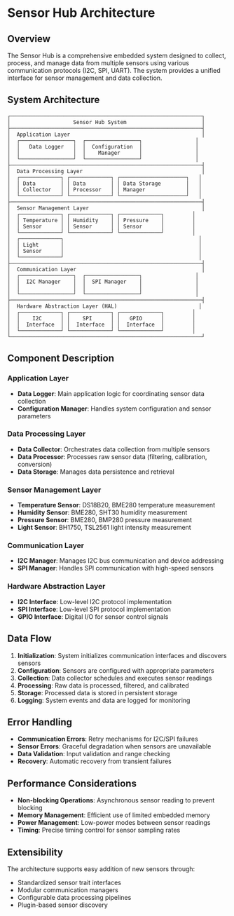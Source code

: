 # Sensor Hub Architecture

## Overview

The Sensor Hub is a comprehensive embedded system designed to collect, process, and manage data from multiple sensors using various communication protocols (I2C, SPI, UART). The system provides a unified interface for sensor management and data collection.

## System Architecture

```
┌─────────────────────────────────────────────────────────────┐
│                    Sensor Hub System                        │
├─────────────────────────────────────────────────────────────┤
│  Application Layer                                          │
│  ┌─────────────────┐  ┌─────────────────┐                 │
│  │   Data Logger   │  │  Configuration  │                 │
│  │                 │  │    Manager      │                 │
│  └─────────────────┘  └─────────────────┘                 │
├─────────────────────────────────────────────────────────────┤
│  Data Processing Layer                                      │
│  ┌─────────────┐ ┌─────────────┐ ┌─────────────────────┐   │
│  │ Data        │ │ Data        │ │ Data Storage        │   │
│  │ Collector   │ │ Processor   │ │ Manager             │   │
│  └─────────────┘ └─────────────┘ └─────────────────────┘   │
├─────────────────────────────────────────────────────────────┤
│  Sensor Management Layer                                    │
│  ┌─────────────┐ ┌─────────────┐ ┌─────────────┐         │
│  │ Temperature │ │ Humidity    │ │ Pressure    │         │
│  │ Sensor      │ │ Sensor      │ │ Sensor      │         │
│  └─────────────┘ └─────────────┘ └─────────────┘         │
│  ┌─────────────┐                                           │
│  │ Light       │                                           │
│  │ Sensor      │                                           │
│  └─────────────┘                                           │
├─────────────────────────────────────────────────────────────┤
│  Communication Layer                                        │
│  ┌─────────────────┐  ┌─────────────────┐                 │
│  │  I2C Manager    │  │  SPI Manager    │                 │
│  │                 │  │                 │                 │
│  └─────────────────┘  └─────────────────┘                 │
├─────────────────────────────────────────────────────────────┤
│  Hardware Abstraction Layer (HAL)                          │
│  ┌─────────────┐ ┌─────────────┐ ┌─────────────┐         │
│  │    I2C      │ │    SPI      │ │   GPIO      │         │
│  │  Interface  │ │  Interface  │ │  Interface  │         │
│  └─────────────┘ └─────────────┘ └─────────────┘         │
└─────────────────────────────────────────────────────────────┘
```

## Component Description

### Application Layer
- **Data Logger**: Main application logic for coordinating sensor data collection
- **Configuration Manager**: Handles system configuration and sensor parameters

### Data Processing Layer
- **Data Collector**: Orchestrates data collection from multiple sensors
- **Data Processor**: Processes raw sensor data (filtering, calibration, conversion)
- **Data Storage**: Manages data persistence and retrieval

### Sensor Management Layer
- **Temperature Sensor**: DS18B20, BME280 temperature measurement
- **Humidity Sensor**: BME280, SHT30 humidity measurement
- **Pressure Sensor**: BME280, BMP280 pressure measurement
- **Light Sensor**: BH1750, TSL2561 light intensity measurement

### Communication Layer
- **I2C Manager**: Manages I2C bus communication and device addressing
- **SPI Manager**: Handles SPI communication with high-speed sensors

### Hardware Abstraction Layer
- **I2C Interface**: Low-level I2C protocol implementation
- **SPI Interface**: Low-level SPI protocol implementation
- **GPIO Interface**: Digital I/O for sensor control signals

## Data Flow

1. **Initialization**: System initializes communication interfaces and discovers sensors
2. **Configuration**: Sensors are configured with appropriate parameters
3. **Collection**: Data collector schedules and executes sensor readings
4. **Processing**: Raw data is processed, filtered, and calibrated
5. **Storage**: Processed data is stored in persistent storage
6. **Logging**: System events and data are logged for monitoring

## Error Handling

- **Communication Errors**: Retry mechanisms for I2C/SPI failures
- **Sensor Errors**: Graceful degradation when sensors are unavailable
- **Data Validation**: Input validation and range checking
- **Recovery**: Automatic recovery from transient failures

## Performance Considerations

- **Non-blocking Operations**: Asynchronous sensor reading to prevent blocking
- **Memory Management**: Efficient use of limited embedded memory
- **Power Management**: Low-power modes between sensor readings
- **Timing**: Precise timing control for sensor sampling rates

## Extensibility

The architecture supports easy addition of new sensors through:
- Standardized sensor trait interfaces
- Modular communication managers
- Configurable data processing pipelines
- Plugin-based sensor discovery